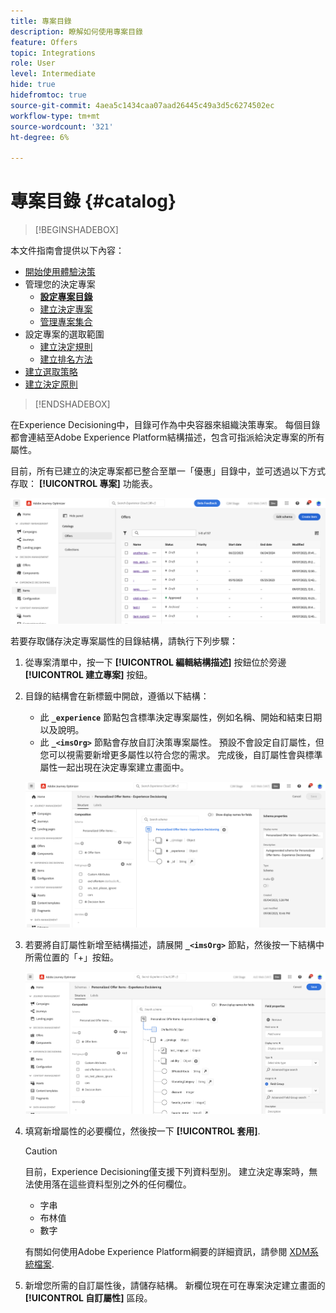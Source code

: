 ```yaml
---
title: 專案目錄
description: 瞭解如何使用專案目錄
feature: Offers
topic: Integrations
role: User
level: Intermediate
hide: true
hidefromtoc: true
source-git-commit: 4aea5c1434caa07aad26445c49a3d5c6274502ec
workflow-type: tm+mt
source-wordcount: '321'
ht-degree: 6%

---
```



# 專案目錄 {#catalog}

>[!BEGINSHADEBOX]

本文件指南會提供以下內容：

* [開始使用體驗決策](gs-experience-decisioning.md)
* 管理您的決定專案
   * **[設定專案目錄](catalogs.md)**
   * [建立決定專案](items.md)
   * [管理專案集合](collections.md)
* 設定專案的選取範圍
   * [建立決定規則](rules.md)
   * [建立排名方法](ranking.md)
* [建立選取策略](selection-strategies.md)
* [建立決定原則](create-decision.md)

>[!ENDSHADEBOX]

在Experience Decisioning中，目錄可作為中央容器來組織決策專案。 每個目錄都會連結至Adobe Experience Platform結構描述，包含可指派給決定專案的所有屬性。

目前，所有已建立的決定專案都已整合至單一「優惠」目錄中，並可透過以下方式存取： **[!UICONTROL 專案]** 功能表。

![](assets/catalogs-list.png)

若要存取儲存決定專案屬性的目錄結構，請執行下列步驟：

1. 從專案清單中，按一下 **[!UICONTROL 編輯結構描述]** 按鈕位於旁邊 **[!UICONTROL 建立專案]** 按鈕。

1. 目錄的結構會在新標籤中開啟，遵循以下結構：

   * 此 **`_experience`** 節點包含標準決定專案屬性，例如名稱、開始和結束日期以及說明。
   * 此 **`_<imsOrg>`** 節點會存放自訂決策專案屬性。 預設不會設定自訂屬性，但您可以視需要新增更多屬性以符合您的需求。 完成後，自訂屬性會與標準屬性一起出現在決定專案建立畫面中。

   ![](assets/catalogs-schema.png)

1. 若要將自訂屬性新增至結構描述，請展開 **`_<imsOrg>`** 節點，然後按一下結構中所需位置的「+」按鈕。

   ![](assets/catalogs-add.png)

1. 填寫新增屬性的必要欄位，然後按一下 **[!UICONTROL 套用]**.

   >[!CAUTION]
   >
   >目前，Experience Decisioning僅支援下列資料型別。 建立決定專案時，無法使用落在這些資料型別之外的任何欄位。
   >* 字串
   >* 布林值
   >* 數字

   有關如何使用Adobe Experience Platform綱要的詳細資訊，請參閱 [XDM系統檔案](https://experienceleague.adobe.com/docs/experience-platform/xdm/ui/overview.html?lang=zh-Hant).

1. 新增您所需的自訂屬性後，請儲存結構。 新欄位現在可在專案決定建立畫面的 **[!UICONTROL 自訂屬性]** 區段。

